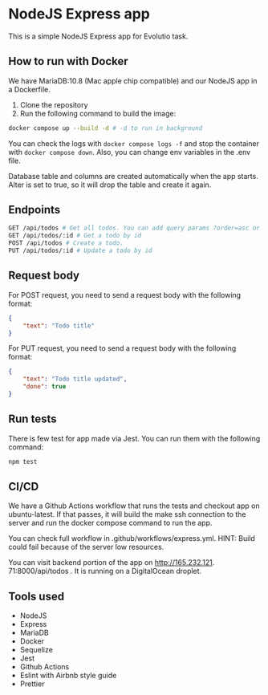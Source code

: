 # NodeJS Express app

This is a simple NodeJS Express app for Evolutio task.

## How to run with Docker

We have MariaDB:10.8 (Mac apple chip compatible) and our NodeJS app in a 
Dockerfile.

1. Clone the repository
2. Run the following command to build the image:

```bash
docker compose up --build -d # -d to run in background 
``` 
You can check the logs with `docker compose logs -f` and stop the container 
with `docker compose down`. Also, you can change env variables in the .env file.

Database table and columns are created automatically when the app starts. 
Alter is set to true, so it will drop the table and create it again.

## Endpoints

```bash
GET /api/todos # Get all todos. You can add query params ?order=asc or ?order=desc to sort the todos by creation date. Default is desc.
GET /api/todos/:id # Get a todo by id
POST /api/todos # Create a todo.
PUT /api/todos/:id # Update a todo by id
```

## Request body

For POST request, you need to send a request body with the following format:
```json
{
    "text": "Todo title"
}
```

For PUT request, you need to send a request body with the following format:
```json
{
    "text": "Todo title updated",
    "done": true
}
```

## Run tests

There is few test for app made via Jest. You can run them with the following command:

```bash
npm test
```

## CI/CD
We have a Github Actions workflow that runs the tests and checkout app on 
ubuntu-latest. If that passes, it will build the make ssh connection to the
server and run the docker compose command to run the app.

You can check full workflow in .github/workflows/express.yml. 
HINT: Build could fail because of the server low resources.

You can visit backend portion of the app on http://165.232.121.
71:8000/api/todos . It is running on a DigitalOcean droplet.

## Tools used

- NodeJS
- Express
- MariaDB
- Docker
- Sequelize
- Jest
- Github Actions
- Eslint with Airbnb style guide
- Prettier
